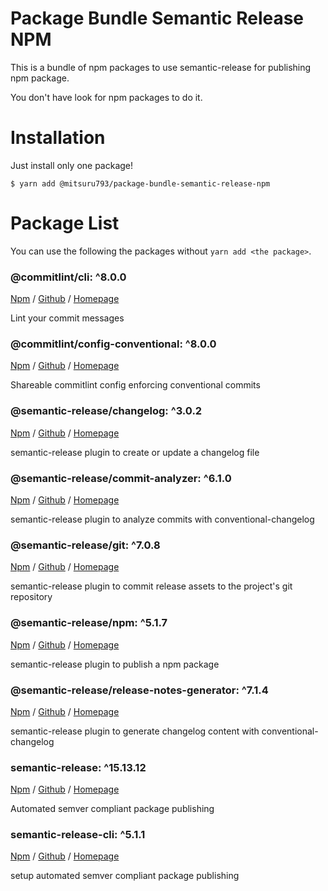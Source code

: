 # Package Bundle Semantic Release NPM

This is a bundle of npm packages to use semantic-release for publishing npm package.

You don't have look for npm packages to do it.

# Installation

Just install only one package!

```
$ yarn add @mitsuru793/package-bundle-semantic-release-npm
```

# Package List

You can use the following the packages without `yarn add <the package>`.

### @commitlint/cli: ^8.0.0

[Npm](https://www.npmjs.com/package/@commitlint/cli) /
[Github](https://github.com/conventional-changelog/commitlint) /
[Homepage](https://github.com/conventional-changelog/commitlint#readme)

Lint your commit messages

### @commitlint/config-conventional: ^8.0.0

[Npm](https://www.npmjs.com/package/@commitlint/config-conventional) /
[Github](https://github.com/conventional-changelog/commitlint) /
[Homepage](https://github.com/conventional-changelog/commitlint#readme)

Shareable commitlint config enforcing conventional commits

### @semantic-release/changelog: ^3.0.2

[Npm](https://www.npmjs.com/package/@semantic-release/changelog) /
[Github](https://github.com/semantic-release/changelog) /
[Homepage](https://github.com/semantic-release/changelog#readme)

semantic-release plugin to create or update a changelog file

### @semantic-release/commit-analyzer: ^6.1.0

[Npm](https://www.npmjs.com/package/@semantic-release/commit-analyzer) /
[Github](https://github.com/semantic-release/commit-analyzer) /
[Homepage](https://github.com/semantic-release/commit-analyzer#readme)

semantic-release plugin to analyze commits with conventional-changelog

### @semantic-release/git: ^7.0.8

[Npm](https://www.npmjs.com/package/@semantic-release/git) /
[Github](https://github.com/semantic-release/git) /
[Homepage](https://github.com/semantic-release/git#readme)

semantic-release plugin to commit release assets to the project's git repository

### @semantic-release/npm: ^5.1.7

[Npm](https://www.npmjs.com/package/@semantic-release/npm) /
[Github](https://github.com/semantic-release/npm) /
[Homepage](https://github.com/semantic-release/npm#readme)

semantic-release plugin to publish a npm package

### @semantic-release/release-notes-generator: ^7.1.4

[Npm](https://www.npmjs.com/package/@semantic-release/release-notes-generator) /
[Github](https://github.com/semantic-release/release-notes-generator) /
[Homepage](https://github.com/semantic-release/release-notes-generator#readme)

semantic-release plugin to generate changelog content with conventional-changelog

### semantic-release: ^15.13.12

[Npm](https://www.npmjs.com/package/semantic-release) /
[Github](https://github.com/semantic-release/semantic-release) /
[Homepage](https://github.com/semantic-release/semantic-release#readme)

Automated semver compliant package publishing

### semantic-release-cli: ^5.1.1

[Npm](https://www.npmjs.com/package/semantic-release-cli) /
[Github](https://github.com/semantic-release/cli) /
[Homepage](https://github.com/semantic-release/cli)

setup automated semver compliant package publishing
